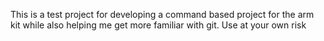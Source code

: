 This is a test project for developing a command based project for the arm kit while also helping me get more familiar with git. Use at your own risk